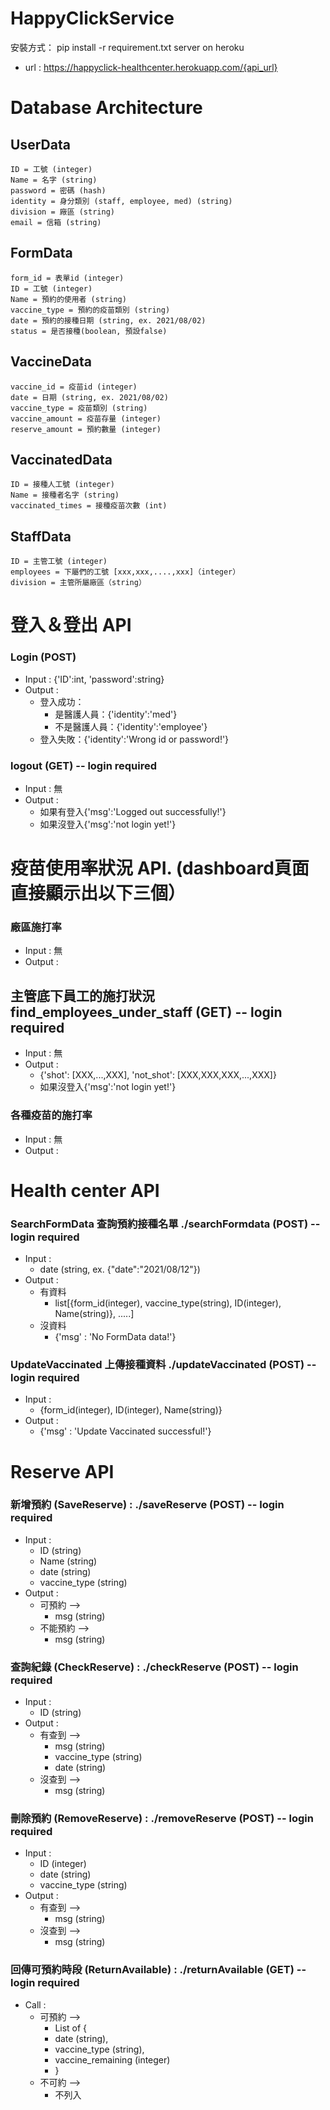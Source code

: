 
# HappyClickService
安裝方式： pip install -r requirement.txt
server on heroku
- url : https://happyclick-healthcenter.herokuapp.com/{api_url}
# Database Architecture

## UserData
    ID = 工號 (integer)
    Name = 名字 (string)
    password = 密碼 (hash)
    identity = 身分類別 (staff, employee, med) (string)
    division = 廠區 (string)
    email = 信箱 (string)
## FormData
    form_id = 表單id (integer)
    ID = 工號 (integer)
    Name = 預約的使用者 (string)
    vaccine_type = 預約的疫苗類別 (string)
    date = 預約的接種日期 (string, ex. 2021/08/02)
    status = 是否接種(boolean, 預設false)
## VaccineData
    vaccine_id = 疫苗id (integer)
    date = 日期 (string, ex. 2021/08/02)
    vaccine_type = 疫苗類別 (string)
    vaccine_amount = 疫苗存量 (integer)
    reserve_amount = 預約數量 (integer)
## VaccinatedData
    ID = 接種人工號 (integer)   
    Name = 接種者名字 (string)
    vaccinated_times = 接種疫苗次數 (int)
## StaffData
    ID = 主管工號 (integer)   
    employees = 下屬們的工號 [xxx,xxx,....,xxx]（integer）
    division = 主管所屬廠區（string）

# 登入＆登出 API
### Login (POST)
- Input : {'ID':int, 'password':string}
- Output : 
    - 登入成功：
      - 是醫護人員：{'identity':'med'}
      - 不是醫護人員：{'identity':'employee'}
    - 登入失敗：{'identity':'Wrong id or password!'}
### logout (GET) -- login required
- Input : 無
- Output : 
    - 如果有登入{'msg':'Logged out successfully!'}
    - 如果沒登入{'msg':'not login yet!'}


# 疫苗使用率狀況 API. (dashboard頁面直接顯示出以下三個）
### 廠區施打率
- Input : 無
- Output : 
## 主管底下員工的施打狀況 find_employees_under_staff (GET) -- login required
- Input : 無
- Output : 
    - {'shot': [XXX,...,XXX], 'not_shot': [XXX,XXX,XXX,...,XXX]}
    - 如果沒登入{'msg':'not login yet!'}
### 各種疫苗的施打率
- Input : 無
- Output : 

# Health center API
### SearchFormData 查詢預約接種名單 ./searchFormdata (POST) -- login required
- Input : 
    - date (string, ex. {"date":"2021/08/12"})
- Output : 
    - 有資料 
        - list[{form_id(integer), vaccine_type(string), ID(integer), Name(string)}, .....]
    - 沒資料 
        - {'msg' : 'No FormData data!'}
### UpdateVaccinated 上傳接種資料 ./updateVaccinated (POST) -- login required
- Input : 
    - {form_id(integer), ID(integer), Name(string)}
- Output : 
    - {'msg' : 'Update Vaccinated successful!'}


# Reserve API

### 新增預約 (SaveReserve) : ./saveReserve  (POST) -- login required
- Input : 
    - ID   	   (string)
    - Name 	   (string)
    - date 	   (string)
    - vaccine_type (string)
- Output : 
	- 可預約 --> 
	    - msg (string)
	- 不能預約 --> 
    	- msg (string)


### 查詢紀錄 (CheckReserve) : ./checkReserve  (POST) -- login required
- Input : 
    - ID (string)
- Output : 
	- 有查到 --> 
    	- msg (string)
    	- vaccine_type (string)
    	- date (string)
	- 沒查到 --> 
	    - msg (string)

### 刪除預約 (RemoveReserve) : ./removeReserve  (POST) -- login required
- Input : 
    - ID (integer)
    - date (string)
    - vaccine_type (string)
- Output : 
	- 有查到 --> 
	    - msg (string)
	- 沒查到 -->
	    - msg (string)

### 回傳可預約時段 (ReturnAvailable) : ./returnAvailable  (GET) -- login required
- Call : 
	- 可預約 --> 
	    - List of {
	   	 - date (string), 
	  	 - vaccine_type (string), 
	   	 - vaccine_remaining (integer)
	    - }
	- 不可約 --> 
	    - 不列入

